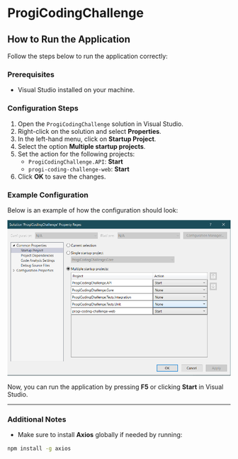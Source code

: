 # ProgiCodingChallenge

## How to Run the Application

Follow the steps below to run the application correctly:

### Prerequisites
- Visual Studio installed on your machine.

### Configuration Steps
1. Open the `ProgiCodingChallenge` solution in Visual Studio.
2. Right-click on the solution and select **Properties**.
3. In the left-hand menu, click on **Startup Project**.
4. Select the option **Multiple startup projects**.
5. Set the action for the following projects:
   - `ProgiCodingChallenge.API`: **Start**
   - `progi-coding-challenge-web`: **Start**
6. Click **OK** to save the changes.

### Example Configuration
Below is an example of how the configuration should look:

![Multiple Startup Projects Configuration](images/multipl-startup-projects.png)

Now, you can run the application by pressing **F5** or clicking **Start** in Visual Studio.

---

### Additional Notes
- Make sure to install **Axios** globally if needed by running:

```bash
npm install -g axios
